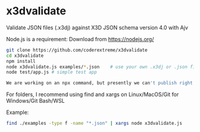 # x3dvalidate
Validate JSON files (.x3dj) against X3D JSON schema version 4.0 with Ajv

Node.js is a requirement: Download from https://nodejs.org/

```bash
git clone https://github.com/coderextreme/x3dvalidate
cd x3dvalidate
npm install
node x3dvalidate.js examples/*.json    # use your own .x3dj or .json files (any extension works)
node test/app.js # simple test app

We are working on an npx command, but presently we can't publish right now (tommorrow)
```

For folders, I recommend using find and xargs on Linux/MacOS/Git for Windows/Git Bash/WSL

Example:
```bash
find ./examples -type f -name "*.json" | xargs node x3dvalidate.js
```
